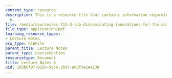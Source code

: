 ```yaml
---
content_type: resource
description: This is a resource file that contains information regarding lecture note
  6.
file: /media/courses/ec-715-d-lab-disseminating-innovations-for-the-common-good-spring-2007/1d2b6f9782569c862bd7a08fc42e4138_MITEC_715S07_notes06.pdf
file_type: application/pdf
learning_resource_types:
- Lecture Notes
ocw_type: OCWFile
parent_title: Lecture Notes
parent_type: CourseSection
resourcetype: Document
title: Lecture Notes 6
uid: 1d2b6f97-8256-9c86-2bd7-a08fc42e4138
---
```

